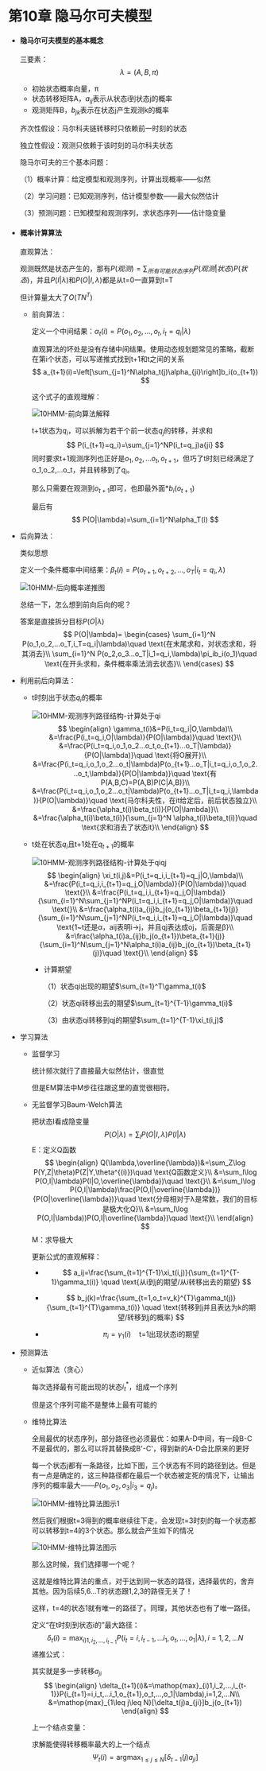 # 第10章 隐马尔可夫模型

- #### 隐马尔可夫模型的基本概念

  三要素：
  $$
  \lambda = (A,B,\pi)
  $$

  - 初始状态概率向量，π
  - 状态转移矩阵A，$a_{ij}$表示从状态i到状态j的概率
  - 观测矩阵B，$b_{jk}$表示在状态j产生观测k的概率

  

  齐次性假设：马尔科夫链转移时只依赖前一时刻的状态

  独立性假设：观测只依赖于该时刻的马尔科夫状态

  

  隐马尔可夫的三个基本问题：

  （1）概率计算：给定模型和观测序列，计算出现概率——似然

  （2）学习问题：已知观测序列，估计模型参数——最大似然估计

  （3）预测问题：已知模型和观测序列，求状态序列——估计隐变量

- #### 概率计算算法

  直观算法：

  观测既然是状态产生的，那有$P(观测)=\sum_{所有可能状态序列} P(观测|状态)P(状态)$，并且$P(I|\lambda)$和$P(O|I,\lambda)$都是从t=0一直算到t=T

  但计算量太大了$O(TN^T)$

  

  - 前向算法：

    定义一个中间结果：$\alpha_t(i)=P(o_1,o_2,...,o_t,i_t=q_i|\lambda)$

    直观算法的坏处是没有存储中间结果。使用动态规划题常见的策略，截断在第i个状态，可以写递推式找到t+1和t之间的关系
    $$
    a_{t+1}(i)=\left[\sum_{j=1}^N\alpha_t(j)\alpha_{ji}\right]b_i(o_{t+1})
    $$
    

    

    这个式子的直观理解：

    ![10HMM-前向算法解释](./imageforbook/10HMM-前向算法直观解释.png)

     t+1状态为$q_i$，可以拆解为若干个前一状态$q_j$的转移，并求和
    $$
    P(i_{t+1}=q_i)=\sum_{j=1}^NP(i_t=q_j)a{ji}
    $$
    同时要求t+1观测序列也正好是$o_1,o_2,...o_t,o_{t+1}$，但巧了t时刻已经满足了o_1,o_2,...o_t，并且转移到了$q_i$。

    那么只需要在观测到$o_{t+1}$即可，也即最外面*$b_i(o_{t+1})$

    最后有
    $$
    P(O|\lambda)=\sum_{i=1}^N\alpha_T(i)
    $$
    
- 后向算法：
  
  类似思想
  
  定义一个条件概率中间结果：$\beta_t(i)=P(o_{t+1},o_{t+2},...,o_T|i_t=q_i,\lambda)$
  
  ![10HMM-后向概率递推图](./imageforbook/10HMM-后向概率递推图.png)
  
  
  
  总结一下，怎么想到前向后向的呢？
  
  答案是直接拆分目标$P(O|\lambda)$
    $$
    P(O|\lambda)=
    \begin{cases}
    \sum_{i=1}^N P(o_1,o_2,...o_T,i_T=q_i|\lambda)\quad \text{在末尾求和，对状态求和，将其消去}\\
    \sum_{i=1}^N P(o_2,o_3...o_T|i_1=q_i,\lambda)\pi_ib_i(o_1)\quad \text{在开头求和，条件概率乘法消去状态}\\
    \end{cases}
    $$
  
- 利用前后向算法：
  
  - t时刻出于状态$q_i$的概率
  
    ![10HMM-观测序列路径结构-计算处于qi](./imageforbook/10HMM-观测序列路径结构-计算处于qi.jpg)
      $$
      \begin{align}
      \gamma_t(i)&=P(i_t=q_i|O,\lambda)\\
      &=\frac{P(i_t=q_i,O|\lambda)}{P(O|\lambda)}\quad \text{}\\
      &=\frac{P(i_t=q_i,o_1,o_2...o_t,o_{t+1}...o_T|\lambda)}{P(O|\lambda)}\quad \text{将O展开}\\
      &=\frac{P(i_t=q_i,o_1,o_2...o_t|\lambda)P(o_{t+1}...o_T|i_t=q_i,o_1,o_2...o_t,\lambda)}{P(O|\lambda)}\quad \text{有P(A,B,C)=P(A,B)P(C|A,B)}\\
      &=\frac{P(i_t=q_i,o_1,o_2...o_t|\lambda)P(o_{t+1}...o_T|i_t=q_i,\lambda)}{P(O|\lambda)}\quad \text{马尔科夫性，在it给定后，前后状态独立}\\
      &=\frac{\alpha_t(i)\beta_t(i)}{P(O|\lambda)}\\
      &=\frac{\alpha_t(i)\beta_t(i)}{\sum_{j=1}^N \alpha_t(i)\beta_t(i)}\quad \text{求和消去了状态it}\\
      \end{align}
      $$
      
  - t处在状态$q_i$且t+1处在$q_{t+1}$的概率
  
    ![10HMM-观测序列路径结构-计算处于qiqj](./imageforbook/10HMM-观测序列路径结构-计算处于qiqj.jpg)
    $$
      \begin{align}
      \xi_t(i,j)&=P(i_t=q_i,i_{t+1}=q_j|O,\lambda)\\
      &=\frac{P(i_t=q_i,i_{t+1}=q_j,O|\lambda)}{P(O|\lambda)}\quad \text{}\\
      &=\frac{P(i_t=q_i,i_{t+1}=q_j,O|\lambda)}{\sum_{i=1}^N\sum_{j=1}^NP(i_t=q_i,i_{t+1}=q_j,O|\lambda)}\quad \text{}\\
      &=\frac{\alpha_t(i)a_{ij}b_j(o_{t+1})\beta_{t+1}(j)}{\sum_{i=1}^N\sum_{j=1}^NP(i_t=q_i,i_{t+1}=q_j,O|\lambda)}\quad \text{1~t还是α，aij表明i->j，并且qj表达成oj，后面是β}\\
      &=\frac{\alpha_t(i)a_{ij}b_j(o_{t+1})\beta_{t+1}(j)}{\sum_{i=1}^N\sum_{j=1}^N\alpha_t(i)a_{ij}b_j(o_{t+1})\beta_{t+1}(j)}\quad \text{}\\
      \end{align}
      $$
    
    - 计算期望
  
      （1）状态qi出现的期望$\sum_{t=1}^T\gamma_t(i)$
  
      （2）状态qi转移出去的期望$\sum_{t=1}^{T-1}\gamma_t(i)$
  
      （3）由状态qi转移到qj的期望$\sum_{t=1}^{T-1}\xi_t(i,j)$

- 学习算法

  - 监督学习

    统计频次就行了直接最大似然估计，很直觉

    但是EM算法中M步往往跟这里的直觉很相符。

  - 无监督学习Baum-Welch算法

    把状态I看成隐变量
    $$
    P(O|\lambda)=\sum_IP(O|I,\lambda)P(I|\lambda)
    $$
    E：定义Q函数
    $$
    \begin{align}
    Q(\lambda,\overline{\lambda})&=\sum_Z\log P(Y,Z|\theta)P(Z|Y,\theta^{(i)})\quad \text{Q函数定义}\\
    &=\sum_I\log P(O,I|\lambda)P(I|O,\overline{\lambda})\quad \text{}\\
    &=\sum_I\log P(O,I|\lambda)\frac{P(O,I|\overline{\lambda})}{P(O|\overline{\lambda})}\quad \text{分母相对于λ是常数，我们的目标是极大化Q}\\
    &=\sum_I\log P(O,I|\lambda))P(O,I|\overline{\lambda})\quad \text{}\\
    \end{align}
    $$
    M：求导极大

    更新公式的直观解释：

    - $$
      a_ij=\frac{\sum_{t=1}^{T-1}\xi_t(i,j)}{\sum_{t=1}^{T-1}\gamma_t(i)} \quad \text{从i到j的期望/从i转移出去的期望}
      $$

    - $$
      b_j(k)=\frac{\sum_{t=1,o_t=v_k}^{T}\gamma_t(j)}{\sum_{t=1}^{T}\gamma_t(i)} \quad \text{转移到j并且表达为k的期望/转移到j的概率}
      $$

    - $$
      \pi_i=\gamma_1(i) \quad \text{t=1出现状态i的期望}
      $$

      

- 预测算法

  - 近似算法（贪心）

    每次选择最有可能出现的状态$i_t^*$，组成一个序列

    但是这个序列可能不是整体上最有可能的

  - 维特比算法
  
    全局最优的状态序列，部分路径也必须最优：如果A-D中间，有一段B-C不是最优的，那么可以将其替换成B'-C'，得到新的A-D会比原来的更好
  
    每一个状态j都有一条路径，比如下图，三个状态有不同的路径到达。但是有一点是确定的，这三种路径都在最后一个状态被定死的情况下，让输出序列的概率最大——$P(o_1,o_2,o_3|i_3=q_j)$。
  
    ![10HMM-维特比算法图示1](./imageforbook/10HMM-维特比算法图示1.png)
  
    然后我们根据t=3得到的概率继续往下走，会发现t=3时刻的每一个状态都可以转移到t=4的3个状态。那么就会产生如下的情况
  
    ![10HMM-维特比算法图示](./imageforbook/10HMM-维特比算法图示.png)
  
    那么这时候，我们选择哪一个呢？
  
    这就是维特比算法的重点，对于达到同一状态的路径，选择最优的，舍弃其他。因为后续5,6...T的状态跟1,2,3的路径无关了！
  
    这样，t=4的状态1就有唯一的路径了。同理，其他状态也有了唯一路径。
  
    定义“在t时刻到状态i的”最大路径：
    $$
    \delta_t(i)=\mathop{max}_{i)1,i_2,...,i_{t-1}}P(i_t=i,i_{t-1},...i_1,o_t,...,o_1|\lambda),i=1,2,...N
    $$
    递推公式：
  
    其实就是多一步转移$a_{ji}$
    $$
    \begin{align}
    \delta_{t+1}(i)&=\mathop{max}_{i)1,i_2,...,i_{t-1}}P(i_{t+1}=i,i_t,...i_1,o_{t+1},o_t,...,o_1|\lambda),i=1,2,...N\\
    &=\mathop{max}_{1\leq j\leq N}[\delta_t(j)a_{ji}]b_j(o_{t+1})
    \end{align}
    $$
    
  
    
  
    上一个结点变量：
  
    求解能使得转移概率最大的上一个结点
    $$
    \Psi_t(i)=\mathop{argmax}_{1\leq j\leq N}[\delta_{t-1}(j)a_{ji}]
    $$
    
  
    